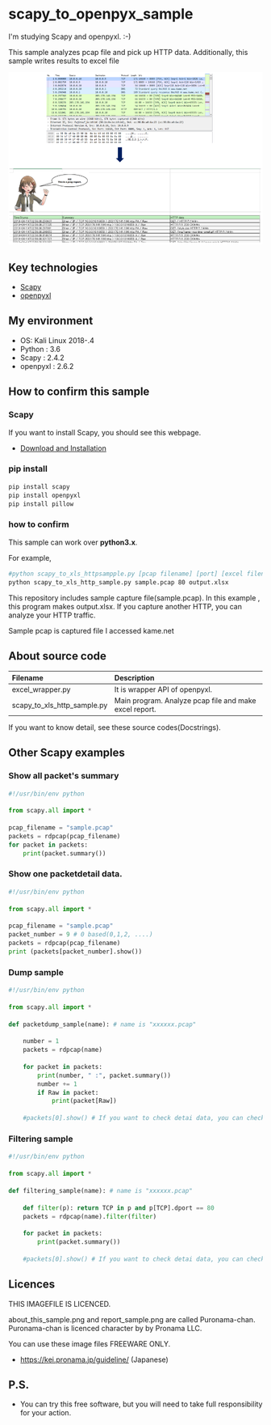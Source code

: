# scapy_to_openpyx_sample

I'm studying Scapy and openpyxl. :-)

This sample analyzes pcap file and pick up HTTP data. Additionally,  this sample writes results to excel file

![Image](about_this_sample.png)

## Key technologies

* [Scapy](https://scapy.net/)
* [openpyxl](https://openpyxl.readthedocs.io/en/stable/index.html)

## My environment

* OS: Kali Linux 2018-.4
* Python : 3.6
* Scapy : 2.4.2
* openpyxl : 2.6.2

## How to confirm this sample

### Scapy

If you want to install Scapy, you should see this webpage.

* [Download and Installation](https://scapy.readthedocs.io/en/latest/installation.html)

### pip install

```bash
pip install scapy
pip install openpyxl
pip install pillow
```

### how to confirm

This sample can work over __python3.x__.

For example,

```bash
#python scapy_to_xls_httpsampple.py [pcap filename] [port] [excel filename(option)]
python scapy_to_xls_http_sample.py sample.pcap 80 output.xlsx
```
This repository includes sample capture file(sample.pcap). In this example ,  this program makes output.xlsx. If you capture another HTTP, you can analyze your HTTP traffic.

Sample pcap is captured file I accessed kame.net

## About source code

|Filename|Description|
|:-----------|:------------|
|excel_wrapper.py|It is wrapper API of openpyxl.|
|scapy_to_xls_http_sample.py|Main program. Analyze pcap file and make excel report.|

If you want to know detail, see these source codes(Docstrings).

## Other Scapy examples

### Show all packet's summary

```py
#!/usr/bin/env python

from scapy.all import *

pcap_filename = "sample.pcap"
packets = rdpcap(pcap_filename)
for packet in packets:
    print(packet.summary())
```

### Show one packetdetail data.

```py
#!/usr/bin/env python

from scapy.all import *

pcap_filename = "sample.pcap"
packet_number = 9 # 0 based(0,1,2, ....)
packets = rdpcap(pcap_filename)
print (packets[packet_number].show())
```

### Dump sample 

```py
#!/usr/bin/env python

from scapy.all import *

def packetdump_sample(name): # name is "xxxxxx.pcap"

    number = 1
    packets = rdpcap(name)

    for packet in packets:
        print(number, " :", packet.summary())
        number += 1
        if Raw in packet:
            print(packet[Raw])
   
    #packets[0].show() # If you want to check detai data, you can check like this.

```

### Filtering sample 

```py
#!/usr/bin/env python

from scapy.all import *

def filtering_sample(name): # name is "xxxxxx.pcap"

    def filter(p): return TCP in p and p[TCP].dport == 80
    packets = rdpcap(name).filter(filter)

    for packet in packets:
        print(packet.summary())
    
    #packets[0].show() # If you want to check detai data, you can check like this.
```

## Licences

THIS IMAGEFILE IS LICENCED.

about_this_sample.png and report_sample.png are called Puronama-chan. Puronama-chan is licenced character by by Pronama LLC.

You can use these image files FREEWARE ONLY.
* https://kei.pronama.jp/guideline/ (Japanese)

## P.S.

* You can try this free software, but you will need to take full responsibility for your action.
